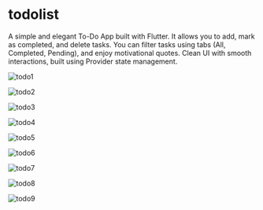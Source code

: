 # todolist

A simple and elegant To-Do App built with Flutter.
It allows you to add, mark as completed, and delete tasks. You can filter tasks using tabs (All, Completed, Pending), and enjoy motivational quotes. Clean UI with smooth interactions, built using Provider state management.

![todo1](https://github.com/user-attachments/assets/74862903-cb47-4d25-9bfd-3f15729003d5)

![todo2](https://github.com/user-attachments/assets/5b9c09e8-4bc7-4444-b5ae-0e5254dbc16d)

![todo3](https://github.com/user-attachments/assets/9f06102b-94b6-4410-9358-8ed6e7a03888)

![todo4](https://github.com/user-attachments/assets/36d2caa3-ab77-4716-8264-04c530621fd9)

![todo5](https://github.com/user-attachments/assets/c8593658-7338-4e75-b31a-616ec3dc0336)

![todo6](https://github.com/user-attachments/assets/7688da3a-6e26-4912-9d91-7145c4da257a)

![todo7](https://github.com/user-attachments/assets/3fb9340f-ef46-46da-8056-e366c94875fb)

![todo8](https://github.com/user-attachments/assets/72d4eb30-0d38-4ea4-b842-4858cb50db53)

![todo9](https://github.com/user-attachments/assets/bb09699c-4df3-49c9-bd42-f73feac06ef6)




